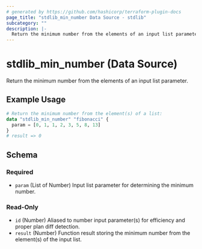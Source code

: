 ```yaml
---
# generated by https://github.com/hashicorp/terraform-plugin-docs
page_title: "stdlib_min_number Data Source - stdlib"
subcategory: ""
description: |-
  Return the minimum number from the elements of an input list parameter.
---
```


# stdlib_min_number (Data Source)

Return the minimum number from the elements of an input list parameter.

## Example Usage

```terraform
# Return the minimum number from the element(s) of a list:
data "stdlib_min_number" "fibonacci" {
  param = [0, 1, 1, 2, 3, 5, 8, 13]
}
# result => 0
```

<!-- schema generated by tfplugindocs -->
## Schema

### Required

- `param` (List of Number) Input list parameter for determining the minimum number.

### Read-Only

- `id` (Number) Aliased to number input parameter(s) for efficiency and proper plan diff detection.
- `result` (Number) Function result storing the minimum number from the element(s) of the input list.
